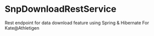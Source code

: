 # SnpDownloadRestService
Rest endpoint for data download feature using Spring & Hibernate 
For Kate@Athletigen
